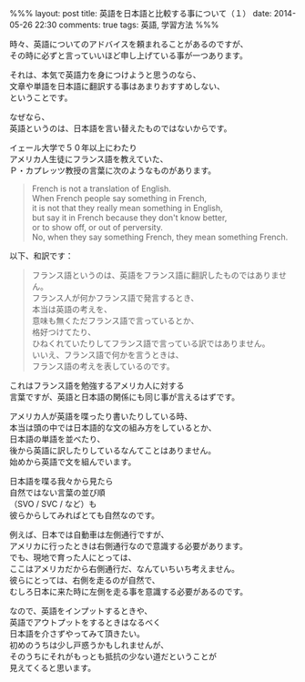 %%%
layout: post
title: 英語を日本語と比較する事について（１）
date: 2014-05-26 22:30
comments: true
tags: 英語, 学習方法
%%%

時々、英語についてのアドバイスを頼まれることがあるのですが、<br />
その時に必ずと言っていいほど申し上げている事が一つあります。

それは、本気で英語力を身につけようと思うのなら、<br />
<span class="emphasis">文章や単語を日本語に翻訳する事はあまりおすすめしない</span>、<br />
ということです。

なぜなら、<br />
英語というのは、日本語を言い替えたものではないからです。

イェール大学で５０年以上にわたり<br />
アメリカ人生徒にフランス語を教えていた、<br />
Ｐ・カプレッツ教授の言葉に次のようなものがあります。

> French is not a translation of English.<br />
> When French people say something in French,<br />
> it is not that they really mean something in English,<br />
> but say it in French because they don't know better,<br />
> or to show off, or out of perversity.<br />
> No, when they say something French, they mean something French.

以下、和訳です：

> フランス語というのは、英語をフランス語に翻訳したものではありません。<br />
> フランス人が何かフランス語で発言するとき、<br />
> 本当は英語の考えを、<br />
> 意味も無くただフランス語で言っているとか、<br />
> 格好つけてたり、<br />
> ひねくれていたりしてフランス語で言っている訳ではありません。<br />
> いいえ、フランス語で何かを言うときは、<br />
> フランス語の考えを表しているのです。

これはフランス語を勉強するアメリカ人に対する<br />
言葉ですが、英語と日本語の関係にも同じ事が言えるはずです。

アメリカ人が英語を喋ったり書いたりしている時、<br />
本当は頭の中では日本語的な文の組み方をしているとか、<br />
日本語の単語を並べたり、<br />
後から英語に訳したりしているなんてことはありません。<br />
始めから英語で文を組んでいます。

日本語を喋る我々から見たら<br />
自然ではない言葉の並び順<br />
（SVO / SVC / など）も<br />
彼らからしてみればとても自然なのです。

例えば、日本では自動車は左側通行ですが、<br />
アメリカに行ったときは右側通行なので意識する必要があります。<br />
でも、現地で育った人にとっては、<br />
ここはアメリカだから右側通行だ、なんていちいち考えません。<br />
彼らにとっては、右側を走るのが自然で、<br />
むしろ日本に来た時に左側を走る事を意識する必要があるのです。

なので、英語をインプットするときや、<br />
英語でアウトプットをするときはなるべく<br />
日本語を介さずやってみて頂きたい。<br />
初めのうちは少し戸惑うかもしれませんが、<br />
そのうちにそれがもっとも抵抗の少ない道だということが<br />
見えてくると思います。
